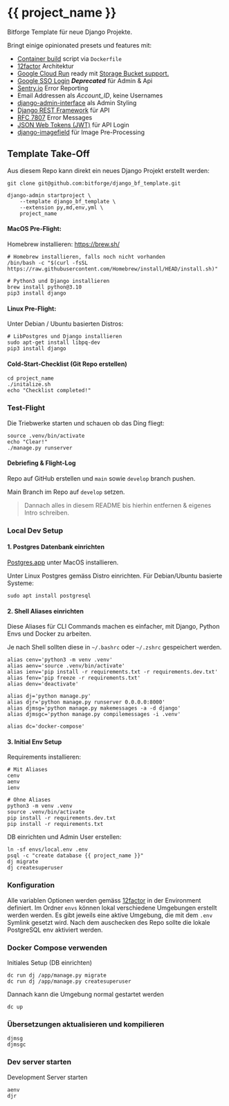 {{ project_name }}
==================

Bitforge Template für neue Django Projekte.

Bringt einige opinionated presets und features mit:

- [Container build](https://docs.docker.com/engine/reference/builder/) script via `Dockerfile`
- [12factor](https://12factor.net) Architektur
- [Google Cloud Run](https://cloud.google.com/run) ready mit [Storage Bucket support.](https://django-storages.readthedocs.io/en/latest/backends/gcloud.html)
- [Google SSO Login](https://developers.google.com/identity/sign-in/web) ***Deprecated*** für Admin & Api
- [Sentry.io](https://sentry.io/) Error Reporting
- Email Addressen als *Account_ID*, keine Usernames
- [django-admin-interface](https://github.com/fabiocaccamo/django-admin-interface) als Admin Styling
- [Django REST Framework](https://www.django-rest-framework.org/) für API
- [RFC 7807](https://blog.codecentric.de/2019/09/rest-standardisierte-fehlermeldungen-mittels-rfc-7807-problem-details/) Error Messages
- [JSON Web Tokens (JWT)](https://jwt.io/) für API Login
- [django-imagefield](https://github.com/matthiask/django-imagefield) für Image Pre-Processing

## Template Take-Off

Aus diesem Repo kann direkt ein neues Django Projekt erstellt werden:

    git clone git@github.com:bitforge/django_bf_template.git

    django-admin startproject \
        --template django_bf_template \
        --extension py,md,env,yml \
        project_name


#### MacOS Pre-Flight:

Homebrew installieren: https://brew.sh/

    # Homebrew installieren, falls noch nicht vorhanden
    /bin/bash -c "$(curl -fsSL https://raw.githubusercontent.com/Homebrew/install/HEAD/install.sh)"

    # Python3 und Django installieren
    brew install python@3.10
    pip3 install django

#### Linux Pre-Flight:

Unter Debian / Ubuntu basierten Distros:

    # LibPostgres und Django installieren
    sudo apt-get install libpq-dev
    pip3 install django

#### Cold-Start-Checklist (Git Repo erstellen)

    cd project_name
    ./initalize.sh
    echo "Checklist completed!"

### Test-Flight

Die Triebwerke starten und schauen ob das Ding fliegt:

    source .venv/bin/activate
    echo "Clear!"
    ./manage.py runserver


#### Debriefing & Flight-Log

Repo auf GitHub erstellen und `main` sowie `develop` branch pushen.

Main Branch im Repo auf `develop` setzen.

> Dannach alles in diesem README bis hierhin entfernen & eigenes Intro schreiben.


### Local Dev Setup

#### 1. Postgres Datenbank einrichten

[Postgres.app](https://postgresapp.com) unter MacOS installieren.

Unter Linux Postgres gemäss Distro einrichten. Für Debian/Ubuntu basierte Systeme:

    sudo apt install postgresql

#### 2. Shell Aliases einrichten

Diese Aliases für CLI Commands machen es einfacher, mit Django, Python Envs und Docker zu arbeiten.

Je nach Shell sollten diese in `~/.bashrc` oder `~/.zshrc` gespeichert werden.

    alias cenv='python3 -m venv .venv'
    alias aenv='source .venv/bin/activate'
    alias ienv='pip install -r requirements.txt -r requirements.dev.txt'
    alias fenv='pip freeze -r requirements.txt'
    alias denv='deactivate'

    alias dj='python manage.py'
    alias djr='python manage.py runserver 0.0.0.0:8000'
    alias djmsg='python manage.py makemessages -a -d django'
    alias djmsgc='python manage.py compilemessages -i .venv'

    alias dc='docker-compose'


#### 3. Initial Env Setup

Requirements installieren:

    # Mit Aliases
    cenv
    aenv
    ienv

    # Ohne Aliases
    python3 -m venv .venv
    source .venv/bin/activate
    pip install -r requirements.dev.txt
    pip install -r requirements.txt

DB einrichten und Admin User erstellen:

    ln -sf envs/local.env .env
    psql -c "create database {{ project_name }}"
    dj migrate
    dj createsuperuser


### Konfiguration

Alle variablen Optionen werden gemäss [12factor](https://12factor.net/config) in der Environment definiert.
Im Ordner `envs` können lokal verschiedene Umgebungen erstellt werden werden.
Es gibt jeweils eine aktive Umgebung, die mit dem `.env` Symlink gesetzt wird.
Nach dem auschecken des Repo sollte die lokale PostgreSQL env aktiviert werden.


### Docker Compose verwenden

Initiales Setup (DB einrichten)

    dc run dj /app/manage.py migrate
    dc run dj /app/manage.py createsuperuser

Dannach kann die Umgebung normal gestartet werden

    dc up


### Übersetzungen aktualisieren und kompilieren

    djmsg
    djmsgc


### Dev server starten

Development Server starten

    aenv
    djr


